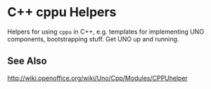 # C++ cppu Helpers

Helpers for using `cppu` in C++, e.g. templates for implementing UNO components, bootstrapping
stuff. Get UNO up and running.

## See Also

<http://wiki.openoffice.org/wiki/Uno/Cpp/Modules/CPPUhelper>
